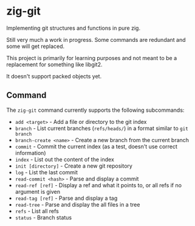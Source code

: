 # zig-git

Implementing git structures and functions in pure zig.

Still very much a work in progress. Some commands are redundant and some will get replaced.

This project is primarily for learning purposes and not meant to be a replacement for something like libgit2.

It doesn't support packed objects yet.

## Command

The `zig-git` command currently supports the following subcommands:
* `add <target>` - Add a file or directory to the git index
* `branch` - List current branches (`refs/heads/`) in a format similar to `git branch`
* `branch-create <name>` - Create a new branch from the current branch
* `commit` - Commit the current index (as a test, doesn't use correct information)
* `index` - List out the content of the index
* `init [directory]` - Create a new git repository
* `log` - List the last commit
* `read-commit <hash>` - Parse and display a commit
* `read-ref [ref]` - Display a ref and what it points to, or all refs if no argument is given
* `read-tag [ref]` - Parse and display a tag
* `read-tree` - Parse and display the all files in a tree
* `refs` - List all refs
* `status` - Branch status

